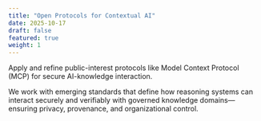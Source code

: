 ```yaml
---
title: "Open Protocols for Contextual AI"
date: 2025-10-17
draft: false
featured: true
weight: 1
---
```


Apply and refine public-interest protocols like Model Context Protocol (MCP) for secure AI-knowledge interaction.

We work with emerging standards that define how reasoning systems can interact securely and verifiably with governed knowledge domains—ensuring privacy, provenance, and organizational control.
